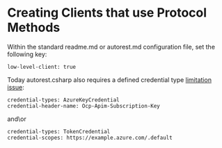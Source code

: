 # Creating Clients that use Protocol Methods

Within the standard readme.md or autorest.md configuration file, set the following key:

```
low-level-client: true
```

Today autorest.csharp also requires a defined credential type [limitation issue](https://github.com/Azure/autorest.csharp/issues/1221):

```
credential-types: AzureKeyCredential
credential-header-name: Ocp-Apim-Subscription-Key
```
and\or
```
credential-types: TokenCredential
credential-scopes: https://example.azure.com/.default
```